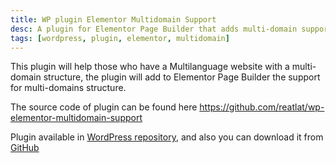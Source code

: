 ```yaml
---
title: WP plugin Elementor Multidomain Support
desc: A plugin for Elementor Page Builder that adds multi-domain support for Multilanguage websites. Available on WordPress repository and GitHub.
tags: [wordpress, plugin, elementor, multidomain]
---
```


This plugin will help those who have a Multilanguage website with a multi-domain structure, the plugin will add to
Elementor Page Builder the support for multi-domains structure.

The source code of plugin can be found here <https://github.com/reatlat/wp-elementor-multidomain-support>

Plugin available in [WordPress repository](https://wordpress.org/plugins/multidomain-support-for-elementor/), and also
you can download it from [GitHub](https://github.com/reatlat/wp-multidomain-support-for-elementor/releases/)


